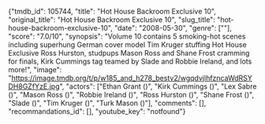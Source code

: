 {"tmdb_id": 105744, "title": "Hot House Backroom Exclusive 10", "original_title": "Hot House Backroom Exclusive 10", "slug_title": "hot-house-backroom-exclusive-10", "date": "2008-05-30", "genre": [""], "score": "7.0/10", "synopsis": "Volume 10 contains 5 smoking-hot scenes including superhung German cover model Tim Kruger stuffing Hot House Exclusive Ross Hurston, studpups Mason Ross and Shane Frost cramming for finals, Kirk Cummings tag teamed by Slade and Robbie Ireland, and lots more!", "image": "https://image.tmdb.org/t/p/w185_and_h278_bestv2/wgqdvjlhfzncaWdRSYDH8GZfYzE.jpg", "actors": ["Ethan Grant ()", "Kirk Cummings ()", "Lex Sabre ()", "Mason Ross ()", "Robbie Ireland ()", "Ross Hurston ()", "Shane Frost ()", "Slade ()", "Tim Kruger ()", "Turk Mason ()"], "comments": [], "recommandations_id": [], "youtube_key": "notfound"}